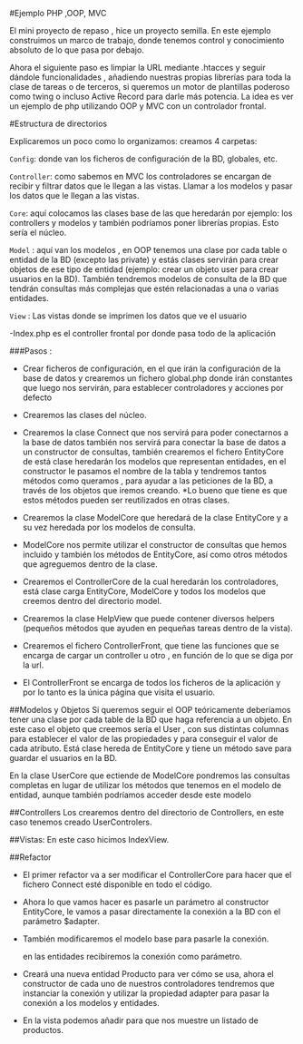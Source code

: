 #Ejemplo PHP ,OOP, MVC

El mini proyecto de repaso , hice un proyecto semilla.
En este ejemplo construimos un marco de trabajo, donde tenemos control y conocimiento absoluto de lo que pasa por debajo.

Ahora el siguiente paso es limpiar la URL mediante .htacces y seguir dándole funcionalidades , añadiendo nuestras propias librerías para toda la clase de tareas o de terceros, si queremos un motor de plantillas poderoso como twing o incluso Active Record para darle más potencia.
La idea es ver un ejemplo de php utilizando OOP y MVC con un controlador frontal.


#Estructura de directorios

Explicaremos un poco como lo organizamos:
creamos 4 carpetas:

```Config```: donde van los ficheros de configuración de la BD, globales, etc.

```Controller```: como sabemos en MVC los controladores se encargan de recibir y filtrar datos que le llegan a las vistas.
Llamar a los modelos y pasar los datos que le llegan a las vistas.

```Core```: aquí colocamos las clases base de las que heredarán por ejemplo: los controllers y modelos y también podríamos poner librerías propias. Esto sería el núcleo.

```Model``` : aquí van los modelos , en OOP tenemos una clase por cada table o entidad de la BD (excepto las private) y estás clases servirán para crear objetos de ese tipo de entidad (ejemplo: crear un objeto user para crear usuarios en la BD).
También tendremos modelos de consulta de la BD que tendrán consultas más complejas que estén relacionadas a una o varias entidades.


```View``` : Las vistas donde se imprimen los datos que ve el usuario


-Index.php es el controller frontal por donde pasa todo de la aplicación







###Pasos :
* Crear ficheros de configuración, en el que irán la configuración de la base de datos
  y crearemos un fichero global.php donde irán constantes que luego nos servirán, para establecer controladores y acciones por defecto

* Crearemos las clases del núcleo.
* Crearemos la clase Connect que nos servirá para poder conectarnos a la base de datos también nos servirá para  conectar la base de datos a un constructor de consultas,
también crearemos el fichero EntityCore de está clase heredarán los modelos que representan entidades, en el constructor le pasamos el nombre de la tabla y tendremos tantos métodos como queramos , para ayudar a las peticiones de la BD, a través de los objetos que iremos creando.
*Lo bueno que tiene es que estos métodos pueden ser reutilizados en otras clases.

* Crearemos la clase ModelCore que heredará de la clase EntityCore y a su vez heredada por los modelos de consulta.

* ModelCore nos permite utilizar el constructor de consultas que hemos incluido y también los métodos de EntityCore, así como otros métodos que agreguemos dentro de la clase.


* Crearemos el ControllerCore de la cual heredarán los controladores, está clase carga EntityCore, ModelCore y todos los modelos que creemos dentro del directorio model.

* Crearemos la clase HelpView que puede contener diversos helpers (pequeños métodos que ayuden en pequeñas tareas dentro de la vista).

* Crearemos el fichero ControllerFront, que tiene las funciones que se encarga de cargar un controller u otro , en función de lo que se diga por la url.
* El ControllerFront se encarga de todos los ficheros de la aplicación  y por lo tanto es la única página que visita el usuario.

##Modelos y Objetos
Si queremos seguir el OOP teóricamente deberíamos tener una clase por cada table de la BD que haga referencia a un objeto. En este caso el objeto que creemos sería el User , con sus distintas columnas para establecer el valor de las propiedades y para conseguir el valor de cada atributo. Está clase hereda de EntityCore y tiene un método save para guardar el usuarios en la BD.


En la clase UserCore que ectiende de ModelCore pondremos las consultas completas en lugar de utilizar los métodos que tenemos en el modelo de entidad, aunque también podríamos acceder desde este modelo

##Controllers
Los crearemos dentro del directorio de Controllers, en este caso tenemos creado UserControlers.

##Vistas:
En este caso hicimos IndexView.

##Refactor
* El primer refactor va a ser modificar el ControllerCore para hacer que el fichero Connect esté disponible en todo el código.

* Ahora lo que vamos hacer es pasarle un parámetro al constructor EntityCore, le vamos a pasar directamente la conexión a la BD con el parámetro $adapter.

* También modificaremos el modelo base para pasarle la conexión.

    en las entidades recibiremos la conexión como parámetro.

* Creará una nueva entidad Producto para ver cómo se usa, ahora el constructor de cada uno de nuestros controladores tendremos que instanciar la conexión y utilizar la propiedad adapter para pasar la conexión a los modelos y entidades.

* En la vista podemos añadir para que nos muestre un listado de productos.




